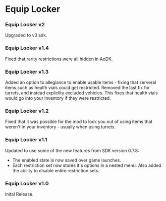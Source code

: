 # Equip Locker

### Equip Locker v2
Upgraded to v3 sdk.

### Equip Locker v1.4
Fixed that rarity restrictions were all hidden in AoDK.

### Equip Locker v1.3
Added an option to allegiance to enable usable items - fixing that serveral items such as health vials could get restricted.
Removed the last fix for turrets, and instead expliclity excluded vehicles. This fixes that health vials would go into your inventory if they were restricted.

### Equip Locker v1.2
Fixed that it was possible for the mod to lock you out of using items that weren't in your inventory - usually when using turrets.

### Equip Locker v1.1
Updated to use some of the new features from SDK version 0.7.8:
- The enabled state is now saved over game launches.
- Each restriction set now stores it's options in a nested menu.
Also added the ability to disable entire restriction sets.

### Equip Locker v1.0
Inital Release.
